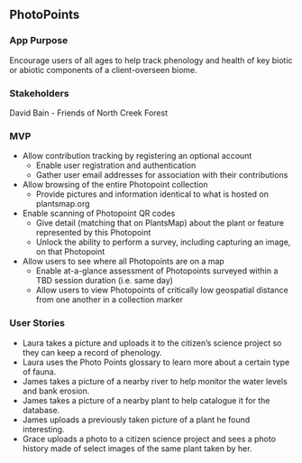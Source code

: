 ## PhotoPoints

### App Purpose
Encourage users of all ages to help track phenology and health of key biotic or abiotic components of a client-overseen biome.

### Stakeholders
David Bain - Friends of North Creek Forest

### MVP
* Allow contribution tracking by registering an optional account
  - Enable user registration and authentication
  - Gather user email addresses for association with their contributions
* Allow browsing of the entire Photopoint collection
  - Provide pictures and information identical to what is hosted on plantsmap.org
* Enable scanning of Photopoint QR codes
  - Give detail (matching that on PlantsMap) about the plant or feature represented by this Photopoint
  - Unlock the ability to perform a survey, including capturing an image, on that Photopoint
* Allow users to see where all Photopoints are on a map
  - Enable at-a-glance assessment of Photopoints surveyed within a TBD session duration (i.e. same day)
  - Allow users to view Photopoints of critically low geospatial distance from one another in a collection marker


### User Stories
* Laura takes a picture and uploads it to the citizen’s science project so they can keep a record of phenology.
* Laura uses the Photo Points glossary to learn more about a certain type of fauna.
* James takes a picture of a nearby river to help monitor the water levels and bank erosion.
* James takes a picture of a nearby plant to help catalogue it for the database.
* James uploads a previously taken picture of a plant he found interesting.
* Grace uploads a photo to a citizen science project and sees a photo history made of select images of the same plant taken by her.

